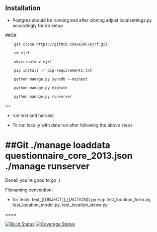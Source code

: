 Installation
------------
* Postgres should be running and after cloning adjust localsettings.py accordingly for db setup 

##Git

        git clone https://github.com/eJRF/ejrf.git

        cd ejrf

        mkvirtualenv ejrf

        pip install -r pip-requirements.txt

        python manage.py syncdb --noinput

        python manage.py migrate

        python manage.py runserver
        
==

* run test and harvest

* To run locally with data run after following the above steps

##Git
./manage loaddata questionnaire_core_2013.json
./manage runserver
==

Done!! you're good to go :)

Filenaming convention:
* for tests: test_[[OBJECT]]_[[ACTION]].py
e.g: test_location_form.py, test_location_model.py, test_location_views.py

====

[![Build Status](https://snap-ci.com/nugDMDbuoqEhkrLFarm6FuwsT60surg6vsh0z4B8KT4/build_image)](https://snap-ci.com/projects/eJRF/ejrf/build_history)
[![Coverage Status](https://coveralls.io/repos/eJRF/ejrf/badge.png?branch=master)](https://coveralls.io/r/eJRF/ejrf?branch=master)
